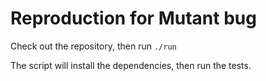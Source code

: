 # Reproduction for Mutant bug

Check out the repository, then run `./run`

The script will install the dependencies, then run the tests.


